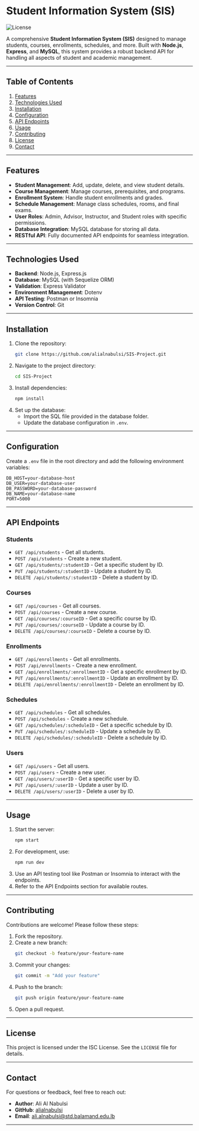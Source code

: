 # Student Information System (SIS)

![License](https://img.shields.io/badge/license-ISC-blue.svg)

A comprehensive **Student Information System (SIS)** designed to manage students, courses, enrollments, schedules, and more. Built with **Node.js**, **Express**, and **MySQL**, this system provides a robust backend API for handling all aspects of student and academic management.

---

## Table of Contents
1. [Features](#features)
2. [Technologies Used](#technologies-used)
3. [Installation](#installation)
4. [Configuration](#configuration)
5. [API Endpoints](#api-endpoints)
6. [Usage](#usage)
7. [Contributing](#contributing)
8. [License](#license)
9. [Contact](#contact)

---

## Features
- **Student Management**: Add, update, delete, and view student details.
- **Course Management**: Manage courses, prerequisites, and programs.
- **Enrollment System**: Handle student enrollments and grades.
- **Schedule Management**: Manage class schedules, rooms, and final exams.
- **User Roles**: Admin, Advisor, Instructor, and Student roles with specific permissions.
- **Database Integration**: MySQL database for storing all data.
- **RESTful API**: Fully documented API endpoints for seamless integration.

---

## Technologies Used
- **Backend**: Node.js, Express.js
- **Database**: MySQL (with Sequelize ORM)
- **Validation**: Express Validator
- **Environment Management**: Dotenv
- **API Testing**: Postman or Insomnia
- **Version Control**: Git

---

## Installation
1. Clone the repository:
   ```bash
   git clone https://github.com/alialnabulsi/SIS-Project.git
   ```
2. Navigate to the project directory:
   ```bash
   cd SIS-Project
   ```
3. Install dependencies:
   ```bash
   npm install
   ```
4. Set up the database:
   - Import the SQL file provided in the database folder.
   - Update the database configuration in `.env`.

---

## Configuration
Create a `.env` file in the root directory and add the following environment variables:

```env
DB_HOST=your-database-host
DB_USER=your-database-user
DB_PASSWORD=your-database-password
DB_NAME=your-database-name
PORT=5000
```

---

## API Endpoints

### Students
- `GET /api/students` - Get all students.
- `POST /api/students` - Create a new student.
- `GET /api/students/:studentID` - Get a specific student by ID.
- `PUT /api/students/:studentID` - Update a student by ID.
- `DELETE /api/students/:studentID` - Delete a student by ID.

### Courses
- `GET /api/courses` - Get all courses.
- `POST /api/courses` - Create a new course.
- `GET /api/courses/:courseID` - Get a specific course by ID.
- `PUT /api/courses/:courseID` - Update a course by ID.
- `DELETE /api/courses/:courseID` - Delete a course by ID.

### Enrollments
- `GET /api/enrollments` - Get all enrollments.
- `POST /api/enrollments` - Create a new enrollment.
- `GET /api/enrollments/:enrollmentID` - Get a specific enrollment by ID.
- `PUT /api/enrollments/:enrollmentID` - Update an enrollment by ID.
- `DELETE /api/enrollments/:enrollmentID` - Delete an enrollment by ID.

### Schedules
- `GET /api/schedules` - Get all schedules.
- `POST /api/schedules` - Create a new schedule.
- `GET /api/schedules/:scheduleID` - Get a specific schedule by ID.
- `PUT /api/schedules/:scheduleID` - Update a schedule by ID.
- `DELETE /api/schedules/:scheduleID` - Delete a schedule by ID.

### Users
- `GET /api/users` - Get all users.
- `POST /api/users` - Create a new user.
- `GET /api/users/:userID` - Get a specific user by ID.
- `PUT /api/users/:userID` - Update a user by ID.
- `DELETE /api/users/:userID` - Delete a user by ID.

---

## Usage
1. Start the server:
   ```bash
   npm start
   ```
2. For development, use:
   ```bash
   npm run dev
   ```
3. Use an API testing tool like Postman or Insomnia to interact with the endpoints.
4. Refer to the API Endpoints section for available routes.

---

## Contributing
Contributions are welcome! Please follow these steps:

1. Fork the repository.
2. Create a new branch:
   ```bash
   git checkout -b feature/your-feature-name
   ```
3. Commit your changes:
   ```bash
   git commit -m "Add your feature"
   ```
4. Push to the branch:
   ```bash
   git push origin feature/your-feature-name
   ```
5. Open a pull request.

---

## License
This project is licensed under the ISC License. See the `LICENSE` file for details.

---

## Contact
For questions or feedback, feel free to reach out:

- **Author**: Ali Al Nabulsi  
- **GitHub**: [alialnabulsi](https://github.com/alialnabulsi)  
- **Email**: ali.alnabulsi@std.balamand.edu.lb  

---

